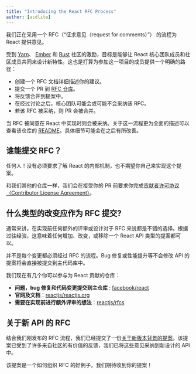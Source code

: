 ```yaml
---
title: "Introducing the React RFC Process"
author: [acdlite]
---
```


我们正在采用一个 RFC（“征求意见（request for comments）”）  的流程为 React 提供意见。

受到  [Yarn](https://github.com/yarnpkg/rfcs)、 [Ember](https://github.com/emberjs/rfcs) 和 [Rust](https://github.com/rust-lang/rfcs) 社区的激励，目标是能够让 React 核心团队成员和社区成员共同来设计新特性。这也是打算为参加这一项目的成员提供一个明确的路径：

- 创建一个 RFC 文档详细描述你的建议。
- 提交一个 PR 到 [RFC 仓库](https://github.com/reactjs/rfcs)。
- 将反馈合并到提案中。
- 在经过讨论之后，核心团队可能会或可能不会采纳该 RFC。
- 若该 RFC 被采纳，则 PR 会被合并。

当 RFC 被同意在 React 中实现时则会被采纳。关于这一流程更为全面的描述可以查看该仓库的 [README](https://github.com/reactjs/rfcs/blob/master/README.md)。具体细节可能会在之后有所改善。

## 谁能提交 RFC？

任何人！没有必须要求了解 React 的内部机制，也不期望你自己来实现这个提案。

和我们其他的仓库一样，我们会在接受你的 PR 前要求你完成[贡献者许可协议（Contributor License Agreement）](https://github.com/reactjs/rfcs#contributor-license-agreement-cla)。

## 什么类型的改变应作为 RFC 提交?

通常来讲，在实现前任何额外的评审或设计对于 RFC 来说都是不错的选择。根据过往经验，这意味着任何增加、改变，或移除一个 React API 类型的提案都可以。

并不是每个变更都必须经过 RFC 的流程。Bug 修复或性能提升等不会修改 API 的提案将会直接被提交到主代码库中。

我们现在有几个你可以参与为 React 贡献的仓库：

- **问题，bug 修复和代码变更提交到主仓库** : [facebook/react](https://github.com/facebook/react)
- **官网及文档**：[reactjs/reactjs.org](https://github.com/reactjs/reactjs.org)
- **需要在实现前进行额外评审的想法**：[reactjs/rfcs](https://github.com/reactjs/rfcs)

## 关于新 API 的 RFC

结合我们刚发布的 RFC 流程，我们已经提交了一份[关于新版本背景的提案](https://github.com/reactjs/rfcs/pull/2)。该提案已受到了许多来自社区的有价值的反馈，我们已将这些意见采纳到新设计的 API 中。

该提案是一个如何组织 RFC 的好例子。我们期待收到你的提案！
